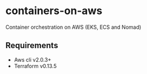 # containers-on-aws

Container orchestration on AWS (EKS, ECS and Nomad)


## Requirements

* Aws cli v2.0.3+
* Terraform v0.13.5

